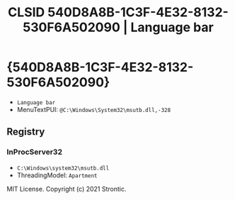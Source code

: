 ﻿---
title: "CLSID 540D8A8B-1C3F-4E32-8132-530F6A502090 | Language bar"
excerpt: What is COM-Object CLSID 540D8A8B-1C3F-4E32-8132-530F6A502090?
---

# {540D8A8B-1C3F-4E32-8132-530F6A502090}

* `Language bar`
* MenuTextPUI: `@C:\Windows\System32\msutb.dll,-328`

## Registry


### InProcServer32

* `C:\Windows\system32\msutb.dll`
* ThreadingModel: `Apartment`

MIT License. Copyright (c) 2021 Strontic.


